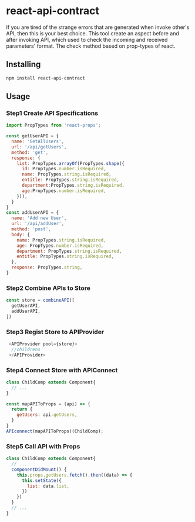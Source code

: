 # react-api-contract

If you are tired of the strange errors that are generated when invoke other's API, then this is your best choice. This tool create an aspect before and after invoking API, which used to check the incoming and received parameters' format. The check method based on prop-types of react.

## Installing
```sh
npm install react-api-contract
```

## Usage
### Step1 Create API Specifications
```javascript
import PropTypes from 'react-props';

const getUserAPI = {
  name: 'GetAllUsers',
  url: '/api/getUsers',
  method: 'get',
  response: {
    list: PropTypes.arrayOf(PropTypes.shape({
      id: PropTypes.number.isRequired,
      name: PropTypes.string.isRequired,
      entitle: PropTypes.string.isRequired,
      department:PropTypes.string.isRequired,
      age:PropTypes.number.isRequired,
    })),
  }
}
const addUserAPI = {
  name: 'Add new User',
  url: '/api/addUser',
  method: 'post',
  body: {
    name: PropTypes.string.isRequired,
    age: PropTypes.number.isRequired,
    department: PropTypes.string.isRequired,
    entitle: PropTypes.string.isRequired,
  },
  response: PropTypes.string,
}
```

### Step2 Combine APIs to Store
```javascript
const store = combineAPI([
  getUserAPI,
  addUserAPI,
])
```

### Step3 Regist Store to APIProvider
```javascript
 <APIProvider pool={store}>
  //childrens
 </APIProvider>
```

### Step4 Connect Store with APIConnect
```javascript
class ChildComp extends Component{
  // ...
}

const mapAPIToProps = (api) => {
  return {
    getUsers: api.getUsers,
  }
}
APIconnect(mapAPIToProps)(ChildComp);
```

### Step5 Call API with Props
```javascript
class ChildComp extends Component{
  // ...
  componentDidMount() {
    this.props.getUsers.fetch().then((data) => {
      this.setState({
        list: data.list,
      })
    })
  }
  // ...
}
```

